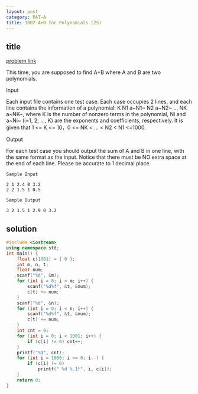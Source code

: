 ```yaml
---
layout: post
category: PAT-A
title: 1002 A+B for Polynomials (25)
---
```


## title
[problem link](https://pintia.cn/problem-sets/994805342720868352/problems/994805526272000000)

This time, you are supposed to find A+B where A and B are two polynomials.

Input

Each input file contains one test case. Each case occupies 2 lines, and each line contains the information of a polynomial: K N1 a~N1~ N2 a~N2~ ... NK a~NK~, where K is the number of nonzero terms in the polynomial, Ni and a~Ni~ (i=1, 2, ..., K) are the exponents and coefficients, respectively. It is given that 1 <= K <= 10，0 <= NK < ... < N2 < N1 <=1000.

Output

For each test case you should output the sum of A and B in one line, with the same format as the input. Notice that there must be NO extra space at the end of each line. Please be accurate to 1 decimal place.
	
	Sample Input
	
	2 1 2.4 0 3.2
	2 2 1.5 1 0.5

	Sample Output
	
	3 2 1.5 1 2.9 0 3.2

## solution


```c++
#include <iostream>
using namespace std;
int main() {
	float c[1001] = { 0 };
	int m, n, t;
	float num;
	scanf("%d", &m);
	for (int i = 0; i < m; i++) {
		scanf("%d%f", &t, &num);
		c[t] += num;
	}
	scanf("%d", &n);
	for (int i = 0; i < n; i++) {
		scanf("%d%f", &t, &num);
		c[t] += num;
	}
	int cnt = 0;
	for (int i = 0; i < 1001; i++) {
		if (c[i] != 0) cnt++;
	}
	printf("%d", cnt);
	for (int i = 1000; i >= 0; i--) {
		if (c[i] != 0)
			printf(" %d %.1f", i, c[i]);
	}
	return 0;
}

```